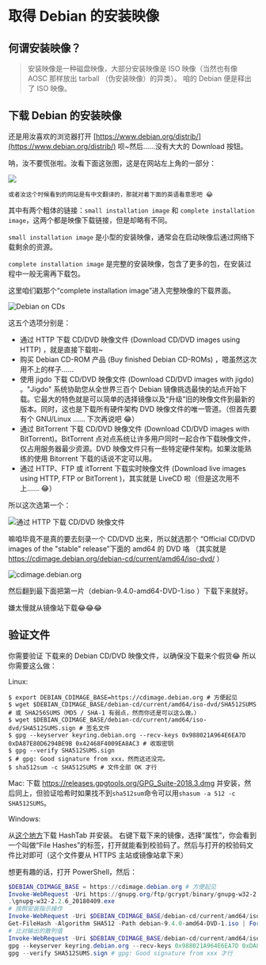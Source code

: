 # 取得 Debian 的安装映像

## 何谓安装映像？

> 安装映像是一种磁盘映像，大部分安装映像是 ISO 映像（当然也有像 AOSC 那样放出 tarball （伪安装映像）的异类）。
> 咱的 Debian 便是释出了 ISO 映像。

## 下载 Debian 的安装映像

还是用汝喜欢的浏览器打开 [https://www.debian.org/distrib/](https://www.debian.org/distrib/) 呗~然后……没有大大的 Download 按钮。

呐，汝不要慌张啦。汝看下面这张图，这是在网站左上角的一部分：

![](/assets/get_debian_installation_image/download_part.png)

    或者汝这个时候看到的网站是有中文翻译的，那就对着下面的英语看意思吧 😂

其中有两个粗体的链接：```small installation image``` 和 ```complete installation image```，这两个都是映像下载链接，但是却略有不同。

```small installation image``` 是小型的安装映像，通常会在启动映像后通过网络下载剩余的资源。

```complete installation image``` 是完整的安装映像，包含了更多的包，在安装过程中一般无需再下载包。

这里咱们戳那个“complete installation image”进入完整映像的下载界面。

![Debian on CDs](/assets/get_debian_installation_image/debian_cds.png)

这五个选项分别是：

* 通过 HTTP 下载 CD/DVD 映像文件 (Download CD/DVD images using HTTP) ，就是直接下载啦~ 
* 购买 Debian CD-ROM 产品 (Buy finished Debian CD-ROMs) ，嗯虽然这次用不上的样子……
* 使用 jigdo 下载 CD/DVD 映像文件 (Download CD/DVD images with jigdo) 。"Jigdo" 系统协助您从全世界三百个 Debian 镜像挑选最快的站点开始下载。它最大的特色就是可以简单的选择镜像以及“升级”旧的映像文件到最新的版本。同时，这也是下载所有硬件架构 DVD 映像文件的唯一管道。（但首先要有个 GNU/Linux …… 下次再说吧 😂）
* 通过 BitTorrent 下载 CD/DVD 映像文件 (Download CD/DVD images with BitTorrent)。BitTorrent 点对点系统让许多用户同时一起合作下载映像文件，仅占用服务器最少资源。DVD 映像文件只有一些特定硬件架构。如果汝能熟练的使用 Bitorrent 下载的话说不定可以用。
* 通过 HTTP、FTP 或 itTorrent 下载实时映像文件 (Download live images using HTTP, FTP or BitTorrent )，其实就是 LiveCD 啦（但是这次用不上…… 😂）

所以这次选第一个：

![通过 HTTP 下载 CD/DVD 映像文件](/assets/get_debian_installation_image/get_cd_http.png)

嘛咱毕竟不是真的要去刻录一个 CD/DVD 出来，所以就选那个 “Official CD/DVD images of the "stable" release”下面的 amd64 的 DVD 咯 （其实就是 https://cdimage.debian.org/debian-cd/current/amd64/iso-dvd/ ）

![cdimage.debian.org](/assets/get_debian_installation_image/cdimage_debian_org.png)

然后翻到最下面把第一片（debian-9.4.0-amd64-DVD-1.iso ）下载下来就好。

嫌太慢就从镜像站下载😂😂😂

## 验证文件

你需要验证 下载来的 Debian CD/DVD 映像文件，以确保没下载来个假货😂
所以你需要这么做：

Linux:
```console
$ export DEBIAN_CDIMAGE_BASE=https://cdimage.debian.org # 方便起见
$ wget $DEBIAN_CDIMAGE_BASE/debian-cd/current/amd64/iso-dvd/SHA512SUMS # 或 SHA256SUMS（MD5 / SHA-1 有弱点，然而你还是可以这么做。）
$ wget $DEBIAN_CDIMAGE_BASE/debian-cd/current/amd64/iso-dvd/SHA512SUMS.sign # 签名文件
$ gpg --keyserver keyring.debian.org --recv-keys 0x988021A964E6EA7D 0xDA87E80D6294BE9B 0x42468F4009EA8AC3 # 收取密钥
$ gpg --verify SHA512SUMS.sign
$ # gpg: Good signature from xxx，然而这还没完。
$ sha512sum -c SHA512SUMS # 文件全部 OK 才行
```

Mac: 
下载 https://releases.gpgtools.org/GPG_Suite-2018.3.dmg 并安装，然后同上，但验证哈希时如果找不到`sha512sum`命令可以用`shasum -a 512 -c SHA512SUMS`。

Windows: 

从[这个地方](http://implbits.com/products/hashtab/HashTab_v6.0.0.34_Setup.exe)下载 HashTab 并安装。
右键下载下来的镜像，选择“属性”，你会看到一个叫做“File Hashes”的标签，打开就能看到校验码了。然后与打开的校验码文件比对即可（这个文件要从 HTTPS 主站或镜像站拿下来）

想更有趣的话，打开 PowerShell，然后：
```powershell
$DEBIAN_CDIMAGE_BASE = https://cdimage.debian.org # 方便起见
Invoke-WebRequest -Uri https://gnupg.org/ftp/gcrypt/binary/gnupg-w32-2.2.6_20180409.exe -OutFile .\gnupg-w32-2.2.6_20180409.exe # 下载 GnuPG 安装程序
.\gnupg-w32-2.2.6_20180409.exe
# 按照安装指示操作
Invoke-WebRequest -Uri $DEBIAN_CDIMAGE_BASE/debian-cd/current/amd64/iso-dvd/SHA512SUMS
Get-FileHash -Algorithm SHA512 -Path debian-9.4.0-amd64-DVD-1.iso | Format-List # 这样看起来舒服😊
# 比对输出的散列值
Invoke-WebRequest -Uri $DEBIAN_CDIMAGE_BASE/debian-cd/current/amd64/iso-dvd/SHA512SUMS.sign -OutFile SHA512SUMS.sign
gpg --keyserver keyring.debian.org --recv-keys 0x988021A964E6EA7D 0xDA87E80D6294BE9B 0x42468F4009EA8AC3 # 收取密钥
gpg --verify SHA512SUMS.sign # gpg: Good signature from xxx 才行
```
